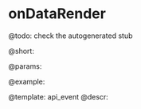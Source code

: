 onDataRender
=============

@todo:
	check the autogenerated stub

@short:
	

@params:

@example:


@template:	api_event
@descr:

